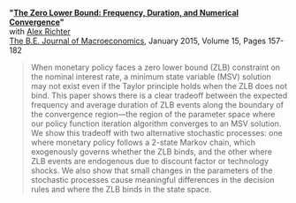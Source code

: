 **"[The Zero Lower Bound: Frequency, Duration, and Numerical Convergence](RT_ZLBconvergence.pdf)"**  
with [Alex Richter](http://www.alexrichterecon.com/)  
[The B.E. Journal of Macroeconomics](http://dx.doi.org/10.1515/bejm-2013-0185), January 2015, Volume 15, Pages 157-182

> When monetary policy faces a zero lower bound (ZLB) constraint on the nominal interest rate, a minimum state variable (MSV) solution may not exist even if the Taylor principle holds when the ZLB does not bind. This paper shows there is a clear tradeoff between the expected frequency and average duration of ZLB events along the boundary of the convergence region&mdash;the region of the parameter space where our policy function iteration algorithm converges to an MSV solution. We show this tradeoff with two alternative stochastic processes: one where monetary policy follows a 2-state Markov chain, which exogenously governs whether the ZLB binds, and the other where ZLB events are endogenous due to discount factor or technology shocks. We also show that small changes in the parameters of the stochastic processes cause meaningful differences in the decision rules and where the ZLB binds in the state space.